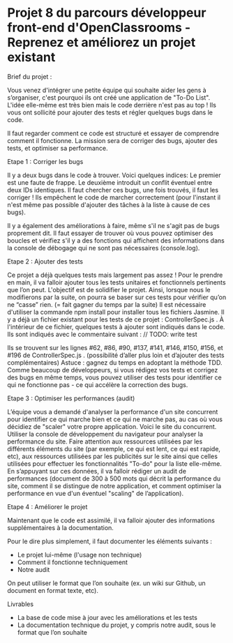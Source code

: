 # Projet 8 du parcours développeur front-end d'OpenClassrooms - Reprenez et améliorez un projet existant

Brief du projet :

Vous venez d'intégrer une petite équipe qui souhaite aider les gens à s’organiser, c'est pourquoi ils ont créé une application de "To-Do List". L'idée elle-même est très bien mais le code derrière n'est pas au top ! Ils vous ont sollicité pour ajouter des tests et régler quelques bugs dans le code.

Il faut regarder comment ce code est structuré et essayer de comprendre comment il fonctionne. La mission sera de corriger des bugs, ajouter des tests, et optimiser sa performance.

Etape 1 : Corriger les bugs

Il y a deux bugs dans le code à trouver. Voici quelques indices:
Le premier est une faute de frappe.
Le deuxième introduit un conflit éventuel entre deux IDs identiques.
Il faut chercher ces bugs, une fois  trouvés, il faut les corriger ! Ils empêchent le code de marcher correctement (pour l'instant il n'est même pas possible d'ajouter des tâches à la liste à cause de ces bugs).
 
Il y a également des améliorations à faire, même s'il ne s'agit pas de bugs proprement dit. Il faut essayer de trouver où vous pouvez optimiser des boucles et vérifiez s'il y a des fonctions qui affichent des informations dans la console de débogage qui ne sont pas nécessaires (console.log).
 
 
Etape 2 : Ajouter des tests

Ce projet a déjà quelques tests mais largement pas assez ! Pour le prendre en main, il va falloir ajouter tous les tests unitaires et fonctionnels  pertinents que l’on peut. L'objectif est de solidifier le projet. Ainsi, lorsque nous le modifierons par la suite, on pourra se baser sur ces tests pour vérifier qu’on ne “casse” rien. (= fait gagner du temps par la suite)
Il est nécessaire d'utiliser la commande  npm install  pour installer tous les fichiers Jasmine.
Il y a déjà un fichier existant pour les tests de ce projet :
ControllerSpec.js .  À l'intérieur de ce fichier, quelques tests à ajouter sont indiqués dans le code. Ils sont indiqués avec le commentaire suivant :
// TODO: write test

Ils se trouvent sur les lignes #62, #86, #90, #137, #141, #146, #150, #156, et #196 de  ControllerSpec.js .
(possibilité d’aller plus loin et d’ajouter des tests complémentaires)
Astuce : gagnez du temps en adoptant la méthode TDD. Comme beaucoup de développeurs, si vous rédigez vos tests et corrigez des bugs en même temps, vous pouvez utiliser des tests pour identifier ce qui ne fonctionne pas - ce qui accélère la correction des bugs.

Etape 3 : Optimiser les performances (audit)

L’équipe vous a demandé d'analyser la performance d'un site concurrent pour identifier ce qui marche bien et ce qui ne marche pas, au cas où vous décidiez de "scaler" votre propre application. Voici le site du concurrent.
Utiliser la console de développement du navigateur pour analyser la performance du site. 
Faire attention aux ressources utilisées par les différents éléments du site (par exemple, ce qui est lent, ce qui est rapide, etc), aux ressources utilisées par les publicités sur le site ainsi que celles utilisées pour effectuer les fonctionnalités "To-do" pour la liste elle-même.
En s’appuyant sur ces données, il va falloir rédiger un audit de performances (document de 300 à 500 mots qui décrit la performance du site, comment il se distingue de notre application, et comment optimiser la performance en vue d'un éventuel "scaling" de l’application).

Etape 4 : Améliorer le projet

Maintenant que le code est assimilé, il va falloir ajouter des informations supplémentaires à la documentation.

Pour le dire plus simplement, il faut documenter les éléments suivants :
- Le projet lui-même (l'usage non technique)
- Comment il fonctionne techniquement
- Notre audit

On peut utiliser le format que l’on souhaite (ex. un wiki sur Github, un document en format texte, etc).

Livrables

- La base de code mise à jour avec les améliorations et les tests
- La documentation technique du projet, y compris notre audit, sous le format que l’on souhaite

